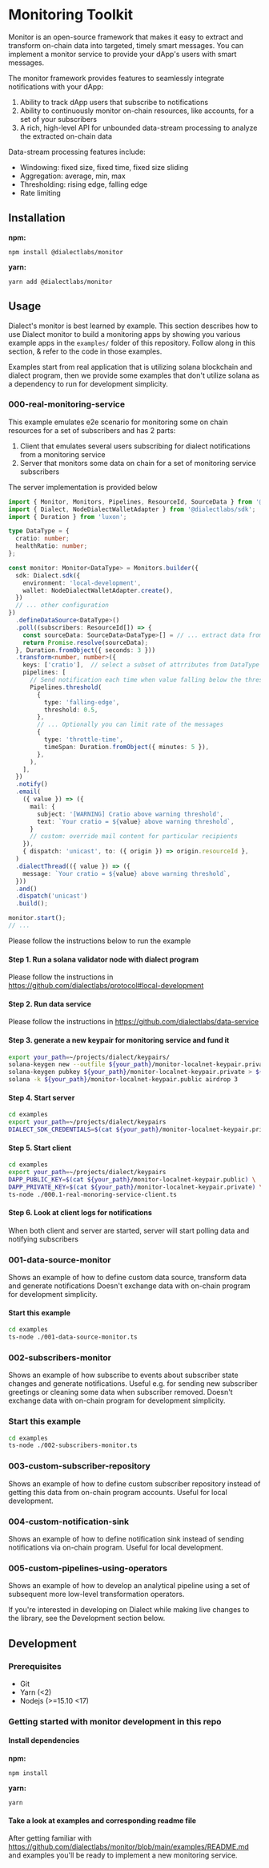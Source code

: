 # Monitoring Toolkit

Monitor is an open-source framework that makes it easy to extract and transform on-chain data into targeted, timely smart messages. You can implement a monitor service to provide your dApp's users with smart messages.

The monitor framework provides features to seamlessly integrate notifications with your dApp:
1. Ability to track dApp users that subscribe to notifications
2. Ability to continuously monitor on-chain resources, like accounts, for a set of your subscribers
3. A rich, high-level API for unbounded data-stream processing to analyze the extracted on-chain data

Data-stream processing features include:
  - Windowing: fixed size, fixed time, fixed size sliding
  - Aggregation: average, min, max
  - Thresholding: rising edge, falling edge
  - Rate limiting

## Installation

**npm:**

```shell
npm install @dialectlabs/monitor
```

**yarn:**

```shell
yarn add @dialectlabs/monitor
```

## Usage

Dialect's monitor is best learned by example. This section describes how to use Dialect monitor to build a monitoring apps by showing you various example apps in the `examples/` folder of this repository. Follow along in this section, & refer to the code in those examples.

Examples start from real application that is utilizing solana blockchain and dialect program, then we provide some examples
that don't utilize solana as a dependency to run for development simplicity.

### 000-real-monitoring-service

This example emulates e2e scenario for monitoring some on chain resources for a set of subscribers and has 2 parts:

1) Client that emulates several users subscribing for dialect notifications from a monitoring service
2) Server that monitors some data on chain for a set of monitoring service subscribers

The server implementation is provided below

```typescript
import { Monitor, Monitors, Pipelines, ResourceId, SourceData } from '@dialectlabs/monitor';
import { Dialect, NodeDialectWalletAdapter } from '@dialectlabs/sdk';
import { Duration } from 'luxon';

type DataType = {
  cratio: number;
  healthRatio: number;
};

const monitor: Monitor<DataType> = Monitors.builder({
  sdk: Dialect.sdk({
    environment: 'local-development',
    wallet: NodeDialectWalletAdapter.create(),
  })
  // ... other configuration
})
  .defineDataSource<DataType>()
  .poll((subscribers: ResourceId[]) => {
    const sourceData: SourceData<DataType>[] = // ... extract data from chain for set of subscribers
    return Promise.resolve(sourceData);
  }, Duration.fromObject({ seconds: 3 }))
  .transform<number, number>({
    keys: ['cratio'],  // select a subset of attrributes from DataType
    pipelines: [
      // Send notification each time when value falling below the threshold 
      Pipelines.threshold(
        {
          type: 'falling-edge',
          threshold: 0.5,
        },
        // ... Optionally you can limit rate of the messages
        {
          type: 'throttle-time',
          timeSpan: Duration.fromObject({ minutes: 5 }),
        },
      ),
    ],
  })
  .notify()
  .email(
    ({ value }) => ({
      mail: {
        subject: '[WARNING] Cratio above warning threshold',
        text: `Your cratio = ${value} above warning threshold`,
      }
      // custom: override mail content for particular recipients
    }),
    { dispatch: 'unicast', to: ({ origin }) => origin.resourceId },
  )
  .dialectThread(({ value }) => ({
    message: `Your cratio = ${value} above warning threshold`,
  }))
  .and()
  .dispatch('unicast')
  .build();

monitor.start();
// ...
```

Please follow the instructions below to run the example

#### Step 1. Run a solana validator node with dialect program

Please follow the instructions in https://github.com/dialectlabs/protocol#local-development

#### Step 2. Run data service

Please follow the instructions in https://github.com/dialectlabs/data-service

#### Step 3. generate a new keypair for monitoring service and fund it

```bash
export your_path=~/projects/dialect/keypairs/
solana-keygen new --outfile ${your_path}/monitor-localnet-keypair.private
solana-keygen pubkey ${your_path}/monitor-localnet-keypair.private > ${your_path}/monitor-localnet-keypair.public
solana -k ${your_path}/monitor-localnet-keypair.public airdrop 3
```

#### Step 4. Start server

```bash
cd examples
export your_path=~/projects/dialect/keypairs
DIALECT_SDK_CREDENTIALS=$(cat ${your_path}/monitor-localnet-keypair.private) ts-node ./000.2-real-monoring-service-server.ts
```

#### Step 5. Start client

```bash
cd examples
export your_path=~/projects/dialect/keypairs
DAPP_PUBLIC_KEY=$(cat ${your_path}/monitor-localnet-keypair.public) \
DAPP_PRIVATE_KEY=$(cat ${your_path}/monitor-localnet-keypair.private) \
ts-node ./000.1-real-monoring-service-client.ts
```

#### Step 6. Look at client logs for notifications

When both client and server are started, server will start polling data and notifying subscribers

### 001-data-source-monitor

Shows an example of how to define custom data source, transform data and generate notifications Doesn't exchange data
with on-chain program for development simplicity.

#### Start this example

```bash
cd examples
ts-node ./001-data-source-monitor.ts
```

### 002-subscribers-monitor

Shows an example of how subscribe to events about subscriber state changes and generate notifications. Useful e.g. for
sending new subscriber greetings or cleaning some data when subscriber removed. Doesn't exchange data with on-chain
program for development simplicity.

### Start this example

```bash
cd examples
ts-node ./002-subscribers-monitor.ts
```

### 003-custom-subscriber-repository

Shows an example of how to define custom subscriber repository instead of getting this data from on-chain program
accounts. Useful for local development.

### 004-custom-notification-sink

Shows an example of how to define notification sink instead of sending notifications via on-chain program. Useful for
local development.

### 005-custom-pipelines-using-operators

Shows an example of how to develop an analytical pipeline using a set of subsequent more low-level transformation
operators.

If you're interested in developing on Dialect while making live changes to the library, see the Development section below.

## Development

### Prerequisites

- Git
- Yarn (<2)
- Nodejs (>=15.10 <17)

### Getting started with monitor development in this repo

#### Install dependencies

**npm:**

```shell
npm install
```

**yarn:**

```shell
yarn
```

#### Take a look at examples and corresponding readme file

After getting familiar with https://github.com/dialectlabs/monitor/blob/main/examples/README.md and examples you'll be ready to implement a new monitoring service.
